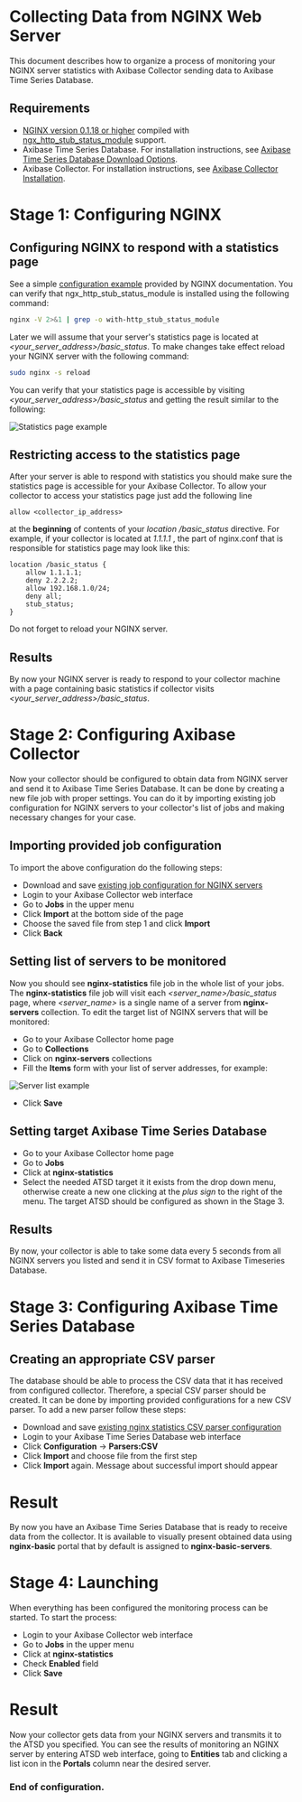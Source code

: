 # Collecting Data from NGINX Web Server
This document describes how to organize a process of monitoring your NGINX server statistics with Axibase Collector sending data to Axibase Time Series Database.

## Requirements
* [NGINX version 0.1.18 or higher](http://nginx.org/en/download.html) compiled with [ngx_http_stub_status_module](http://nginx.org/en/docs/http/ngx_http_stub_status_module.html) support.
* Axibase Time Series Database. For installation instructions, see [Axibase Time Series Database Download Options](http://axibase.com/products/axibase-time-series-database/download-atsd/).
* Axibase Collector. For installation instructions, see [Axibase Collector Installation](http://axibase.com/products/axibase-time-series-database/writing-data/collector/axibase-collector-installation/).

# Stage 1: Configuring NGINX
## Configuring NGINX to respond with a statistics page
See a simple [configuration example](http://nginx.org/en/docs/http/ngx_http_stub_status_module.html#example) provided by NGINX documentation. 
You can verify that ngx_http_stub_status_module is installed using the following command:
```sh
nginx -V 2>&1 | grep -o with-http_stub_status_module
```
Later we will assume that your server's statistics page is located at *<your_server_address>/basic_status*. To make changes take effect reload your NGINX server with the following command:
```sh
sudo nginx -s reload
```
You can verify that your statistics page is accessible by visiting *<your_server_address>/basic_status* and getting the result similar to the following:

![Statistics page example](https://github.com/axibase/axibase-collector-docs/blob/master/jobs/examples/nginx_stat_example.png)
## Restricting access to the statistics page
After your server is able to respond with statistics you should make sure the statistics page is accessible for your Axibase Collector. To allow your collector to access your statistics page just add the following line
```
allow <collector_ip_address>
```
at the **beginning** of contents of your *location /basic_status* directive. For example, if your collector is located at *1.1.1.1* , the part of nginx.conf that is responsible for statistics page may look like this:
```
location /basic_status {
    allow 1.1.1.1;
    deny 2.2.2.2;
    allow 192.168.1.0/24;
    deny all;
    stub_status;
}
```
Do not forget to reload your NGINX server.

## Results
By now your NGINX server is ready to respond to your collector machine with a page containing basic statistics if collector visits *<your_server_address>/basic_status*.

# Stage 2: Configuring Axibase Collector
Now your collector should be configured to obtain data from NGINX server and send it to Axibase Time Series Database. It can be done by creating a new file job with proper settings. You can do it by importing existing job configuration for NGINX servers to your collector's list of jobs and making necessary changes for your case.
## Importing provided job configuration
To import the above configuration do the following steps:
* Download and save [existing job configuration for NGINX servers](https://github.com/axibase/axibase-collector-docs/blob/master/jobs/examples/nginx_collector_job.xml)
* Login to your Axibase Collector web interface
* Go to **Jobs** in the upper menu
* Click **Import** at the bottom side of the page
* Choose the saved file from step 1 and click **Import**
* Click **Back**

## Setting list of servers to be monitored
Now you should see **nginx-statistics** file job in the whole list of your jobs.
The **nginx-statistics** file job will visit each *<server_name>/basic_status* page, where *<server_name>* is a single name of a server from **nginx-servers** collection. To edit the target list of NGINX servers that will be monitored:
* Go to your Axibase Collector home page
* Go to **Collections**
* Click on **nginx-servers** collections
* Fill the **Items** form with your list of server addresses, for example:
 
![Server list example](https://github.com/axibase/axibase-collector-docs/blob/master/jobs/examples/nginx_server-list.png)
* Click **Save**

## Setting target Axibase Time Series Database
* Go to your Axibase Collector home page
* Go to **Jobs**
* Click at **nginx-statistics**
* Select the needed ATSD target it it exists from the drop down menu, otherwise create a new one clicking at the *plus sign* to the right of the menu. The target ATSD should be configured as shown in the Stage 3.

## Results
By now, your collector is able to take some data every 5 seconds from all NGINX servers you listed and send it in CSV format to Axibase Timeseries Database.

# Stage 3: Configuring Axibase Time Series Database
## Creating an appropriate CSV parser
The database should be able to process the CSV data that it has received from configured collector. Therefore, a special CSV parser should be created. It can be done by importing provided configurations for a new CSV parser. To add a new parser follow these steps:
* Download and save [existing nginx statistics CSV parser configuration](https://github.com/axibase/axibase-collector-docs/blob/master/jobs/examples/nginx_atsd_csv_parser.xml)
* Login to your Axibase Time Series Database web interface
* Click **Configuration** -> **Parsers:CSV**
* Click **Import** and choose file from the first step
* Click **Import** again. Message about successful import should appear

# Result
By now you have an Axibase Time Series Database that is ready to receive data from the collector. It is available to visually present obtained data using **nginx-basic** portal that by default is assigned to **nginx-basic-servers**.

# Stage 4: Launching
When everything has been configured the monitoring process can be started. To start the process:
* Login to your Axibase Collector web interface
* Go to **Jobs** in the upper menu
* Click at **nginx-statistics**
* Check **Enabled** field
* Click **Save**

# Result
Now your collector gets data from your NGINX servers and transmits it to the ATSD you specified. You can see the results of monitoring an NGINX server by entering ATSD web interface, going to **Entities** tab and clicking a list icon in the **Portals** column near the desired server.

### End of configuration.
